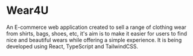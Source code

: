# Wear4U

An E-commerce web application created to sell a range of clothing wear from shirts, bags, shoes, etc, it's aim is to make it easier for users to find nice and beautiful wears while offering a simple experience. It is being developed using React, TypeScript and TailwindCSS.
